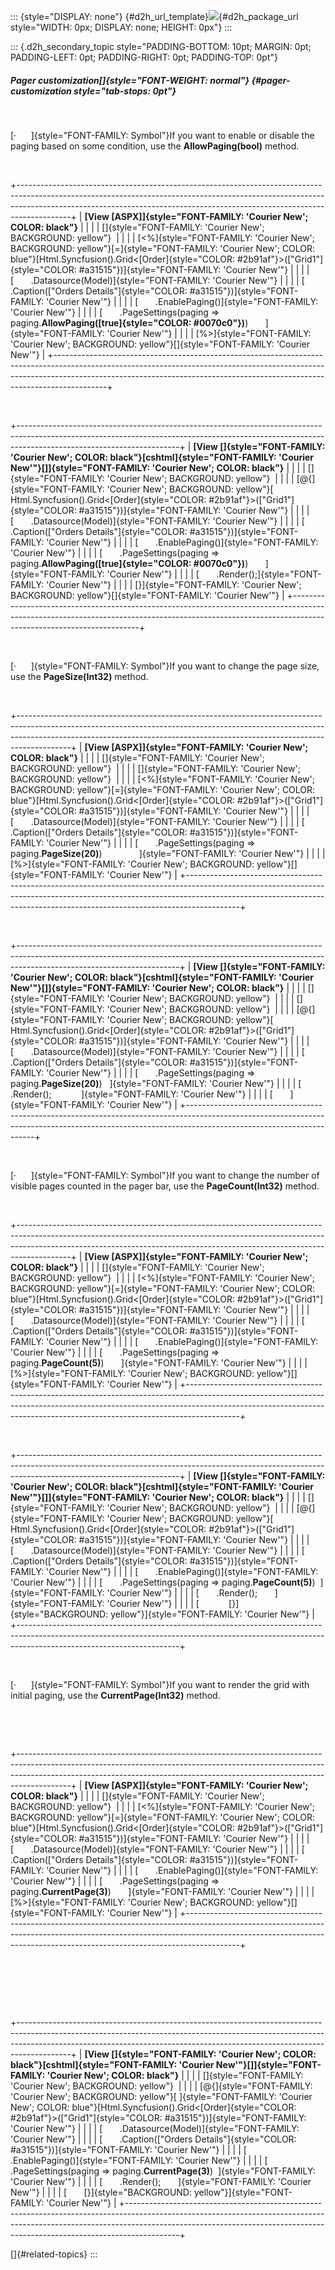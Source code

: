 ::: {style="DISPLAY: none"}
[](ms-xhelp:///?Id=d2h_url_template){#d2h_url_template}![](!package_url!){#d2h_package_url style="WIDTH: 0px; DISPLAY: none; HEIGHT: 0px"}
:::

::: {.d2h_secondary_topic style="PADDING-BOTTOM: 10pt; MARGIN: 0pt; PADDING-LEFT: 0pt; PADDING-RIGHT: 0pt; PADDING-TOP: 0pt"}
##### Pager customization[]{style="FONT-WEIGHT: normal"} {#pager-customization style="tab-stops: 0pt"}

 

[·      ]{style="FONT-FAMILY: Symbol"}If you want to enable or disable the paging based on some condition, use the **AllowPaging(bool)** method.

 

+-------------------------------------------------------------------------------------------------------------------------------------------------------------------------------------------------------------------------------------------------------+
| **[View \[ASPX\]]{style="FONT-FAMILY: 'Courier New'; COLOR: black"}**                                                                                                                                                                                 |
|                                                                                                                                                                                                                                                       |
| []{style="FONT-FAMILY: 'Courier New'; BACKGROUND: yellow"}                                                                                                                                                                                            |
|                                                                                                                                                                                                                                                       |
| [\<%]{style="FONT-FAMILY: 'Courier New'; BACKGROUND: yellow"}[=]{style="FONT-FAMILY: 'Courier New'; COLOR: blue"}[Html.Syncfusion().Grid\<[Order]{style="COLOR: #2b91af"}\>([\"Grid1\"]{style="COLOR: #a31515"})]{style="FONT-FAMILY: 'Courier New'"} |
|                                                                                                                                                                                                                                                       |
| [       .Datasource(Model)]{style="FONT-FAMILY: 'Courier New'"}                                                                                                                                                                                       |
|                                                                                                                                                                                                                                                       |
| [       .Caption([\"Orders Details\"]{style="COLOR: #a31515"})]{style="FONT-FAMILY: 'Courier New'"}                                                                                                                                                   |
|                                                                                                                                                                                                                                                       |
| [       .EnablePaging()]{style="FONT-FAMILY: 'Courier New'"}                                                                                                                                                                                          |
|                                                                                                                                                                                                                                                       |
| [       .PageSettings(paging =\> paging.**AllowPaging([true]{style="COLOR: #0070c0"})**)       ]{style="FONT-FAMILY: 'Courier New'"}                                                                                                                  |
|                                                                                                                                                                                                                                                       |
| [%\>]{style="FONT-FAMILY: 'Courier New'; BACKGROUND: yellow"}[]{style="FONT-FAMILY: 'Courier New'"}                                                                                                                                                   |
+-------------------------------------------------------------------------------------------------------------------------------------------------------------------------------------------------------------------------------------------------------+

 

+----------------------------------------------------------------------------------------------------------------------------------------------------------------------------------------------------+
| **[View \[]{style="FONT-FAMILY: 'Courier New'; COLOR: black"}[cshtml]{style="FONT-FAMILY: 'Courier New'"}[\]]{style="FONT-FAMILY: 'Courier New'; COLOR: black"}**                                  |
|                                                                                                                                                                                                    |
| []{style="FONT-FAMILY: 'Courier New'; BACKGROUND: yellow"}                                                                                                                                         |
|                                                                                                                                                                                                    |
| [\@{]{style="FONT-FAMILY: 'Courier New'; BACKGROUND: yellow"}[ Html.Syncfusion().Grid\<[Order]{style="COLOR: #2b91af"}\>([\"Grid1\"]{style="COLOR: #a31515"})]{style="FONT-FAMILY: 'Courier New'"} |
|                                                                                                                                                                                                    |
| [       .Datasource(Model)]{style="FONT-FAMILY: 'Courier New'"}                                                                                                                                    |
|                                                                                                                                                                                                    |
| [       .Caption([\"Orders Details\"]{style="COLOR: #a31515"})]{style="FONT-FAMILY: 'Courier New'"}                                                                                                |
|                                                                                                                                                                                                    |
| [       .EnablePaging()]{style="FONT-FAMILY: 'Courier New'"}                                                                                                                                       |
|                                                                                                                                                                                                    |
| [       .PageSettings(paging =\> paging.**AllowPaging([true]{style="COLOR: #0070c0"})**)       ]{style="FONT-FAMILY: 'Courier New'"}                                                               |
|                                                                                                                                                                                                    |
| [       .Render();]{style="FONT-FAMILY: 'Courier New'"}                                                                                                                                            |
|                                                                                                                                                                                                    |
| [}]{style="FONT-FAMILY: 'Courier New'; BACKGROUND: yellow"}[]{style="FONT-FAMILY: 'Courier New'"}                                                                                                  |
+----------------------------------------------------------------------------------------------------------------------------------------------------------------------------------------------------+

 

[·      ]{style="FONT-FAMILY: Symbol"}If you want to change the page size, use the **PageSize(Int32)** method.

 

+-------------------------------------------------------------------------------------------------------------------------------------------------------------------------------------------------------------------------------------------------------+
| **[View \[ASPX\]]{style="FONT-FAMILY: 'Courier New'; COLOR: black"}**                                                                                                                                                                                 |
|                                                                                                                                                                                                                                                       |
| []{style="FONT-FAMILY: 'Courier New'; BACKGROUND: yellow"}                                                                                                                                                                                            |
|                                                                                                                                                                                                                                                       |
| []{style="FONT-FAMILY: 'Courier New'; BACKGROUND: yellow"}                                                                                                                                                                                            |
|                                                                                                                                                                                                                                                       |
| [\<%]{style="FONT-FAMILY: 'Courier New'; BACKGROUND: yellow"}[=]{style="FONT-FAMILY: 'Courier New'; COLOR: blue"}[Html.Syncfusion().Grid\<[Order]{style="COLOR: #2b91af"}\>([\"Grid1\"]{style="COLOR: #a31515"})]{style="FONT-FAMILY: 'Courier New'"} |
|                                                                                                                                                                                                                                                       |
| [       .Datasource(Model)]{style="FONT-FAMILY: 'Courier New'"}                                                                                                                                                                                       |
|                                                                                                                                                                                                                                                       |
| [       .Caption([\"Orders Details\"]{style="COLOR: #a31515"})]{style="FONT-FAMILY: 'Courier New'"}                                                                                                                                                   |
|                                                                                                                                                                                                                                                       |
| [       .PageSettings(paging =\> paging.**PageSize(20)**)               ]{style="FONT-FAMILY: 'Courier New'"}                                                                                                                                         |
|                                                                                                                                                                                                                                                       |
| [%\>]{style="FONT-FAMILY: 'Courier New'; BACKGROUND: yellow"}[]{style="FONT-FAMILY: 'Courier New'"}                                                                                                                                                   |
+-------------------------------------------------------------------------------------------------------------------------------------------------------------------------------------------------------------------------------------------------------+

 

+----------------------------------------------------------------------------------------------------------------------------------------------------------------------------------------------------+
| **[View \[]{style="FONT-FAMILY: 'Courier New'; COLOR: black"}[cshtml]{style="FONT-FAMILY: 'Courier New'"}[\]]{style="FONT-FAMILY: 'Courier New'; COLOR: black"}**                                  |
|                                                                                                                                                                                                    |
| []{style="FONT-FAMILY: 'Courier New'; BACKGROUND: yellow"}                                                                                                                                         |
|                                                                                                                                                                                                    |
| []{style="FONT-FAMILY: 'Courier New'; BACKGROUND: yellow"}                                                                                                                                         |
|                                                                                                                                                                                                    |
| [\@{]{style="FONT-FAMILY: 'Courier New'; BACKGROUND: yellow"}[ Html.Syncfusion().Grid\<[Order]{style="COLOR: #2b91af"}\>([\"Grid1\"]{style="COLOR: #a31515"})]{style="FONT-FAMILY: 'Courier New'"} |
|                                                                                                                                                                                                    |
| [       .Datasource(Model)]{style="FONT-FAMILY: 'Courier New'"}                                                                                                                                    |
|                                                                                                                                                                                                    |
| [       .Caption([\"Orders Details\"]{style="COLOR: #a31515"})]{style="FONT-FAMILY: 'Courier New'"}                                                                                                |
|                                                                                                                                                                                                    |
| [       .PageSettings(paging =\> paging.**PageSize(20)**)   ]{style="FONT-FAMILY: 'Courier New'"}                                                                                                  |
|                                                                                                                                                                                                    |
| [       .Render();            ]{style="FONT-FAMILY: 'Courier New'"}                                                                                                                                |
|                                                                                                                                                                                                    |
| [       ]{style="FONT-FAMILY: 'Courier New'"}                                                                                                                                                      |
+----------------------------------------------------------------------------------------------------------------------------------------------------------------------------------------------------+

 

[·      ]{style="FONT-FAMILY: Symbol"}If you want to change the number of visible pages counted in the pager bar, use the **PageCount(Int32)** method.

 

+-------------------------------------------------------------------------------------------------------------------------------------------------------------------------------------------------------------------------------------------------------+
| **[View \[ASPX\]]{style="FONT-FAMILY: 'Courier New'; COLOR: black"}**                                                                                                                                                                                 |
|                                                                                                                                                                                                                                                       |
| []{style="FONT-FAMILY: 'Courier New'; BACKGROUND: yellow"}                                                                                                                                                                                            |
|                                                                                                                                                                                                                                                       |
| [\<%]{style="FONT-FAMILY: 'Courier New'; BACKGROUND: yellow"}[=]{style="FONT-FAMILY: 'Courier New'; COLOR: blue"}[Html.Syncfusion().Grid\<[Order]{style="COLOR: #2b91af"}\>([\"Grid1\"]{style="COLOR: #a31515"})]{style="FONT-FAMILY: 'Courier New'"} |
|                                                                                                                                                                                                                                                       |
| [       .Datasource(Model)]{style="FONT-FAMILY: 'Courier New'"}                                                                                                                                                                                       |
|                                                                                                                                                                                                                                                       |
| [       .Caption([\"Orders Details\"]{style="COLOR: #a31515"})]{style="FONT-FAMILY: 'Courier New'"}                                                                                                                                                   |
|                                                                                                                                                                                                                                                       |
| [       .EnablePaging()]{style="FONT-FAMILY: 'Courier New'"}                                                                                                                                                                                          |
|                                                                                                                                                                                                                                                       |
| [       .PageSettings(paging =\> paging.**PageCount(5)**)       ]{style="FONT-FAMILY: 'Courier New'"}                                                                                                                                                 |
|                                                                                                                                                                                                                                                       |
| [%\>]{style="FONT-FAMILY: 'Courier New'; BACKGROUND: yellow"}[]{style="FONT-FAMILY: 'Courier New'"}                                                                                                                                                   |
+-------------------------------------------------------------------------------------------------------------------------------------------------------------------------------------------------------------------------------------------------------+

 

+----------------------------------------------------------------------------------------------------------------------------------------------------------------------------------------------------+
| **[View \[]{style="FONT-FAMILY: 'Courier New'; COLOR: black"}[cshtml]{style="FONT-FAMILY: 'Courier New'"}[\]]{style="FONT-FAMILY: 'Courier New'; COLOR: black"}**                                  |
|                                                                                                                                                                                                    |
| []{style="FONT-FAMILY: 'Courier New'; BACKGROUND: yellow"}                                                                                                                                         |
|                                                                                                                                                                                                    |
| [\@{]{style="FONT-FAMILY: 'Courier New'; BACKGROUND: yellow"}[ Html.Syncfusion().Grid\<[Order]{style="COLOR: #2b91af"}\>([\"Grid1\"]{style="COLOR: #a31515"})]{style="FONT-FAMILY: 'Courier New'"} |
|                                                                                                                                                                                                    |
| [       .Datasource(Model)]{style="FONT-FAMILY: 'Courier New'"}                                                                                                                                    |
|                                                                                                                                                                                                    |
| [       .Caption([\"Orders Details\"]{style="COLOR: #a31515"})]{style="FONT-FAMILY: 'Courier New'"}                                                                                                |
|                                                                                                                                                                                                    |
| [       .EnablePaging()]{style="FONT-FAMILY: 'Courier New'"}                                                                                                                                       |
|                                                                                                                                                                                                    |
| [       .PageSettings(paging =\> paging.**PageCount(5)**)  ]{style="FONT-FAMILY: 'Courier New'"}                                                                                                   |
|                                                                                                                                                                                                    |
| [       .Render();       ]{style="FONT-FAMILY: 'Courier New'"}                                                                                                                                     |
|                                                                                                                                                                                                    |
| [            [}]{style="BACKGROUND: yellow"}]{style="FONT-FAMILY: 'Courier New'"}                                                                                                                  |
+----------------------------------------------------------------------------------------------------------------------------------------------------------------------------------------------------+

 

[·      ]{style="FONT-FAMILY: Symbol"}If you want to render the grid with initial paging, use the **CurrentPage(Int32)** method.

 

 

+-------------------------------------------------------------------------------------------------------------------------------------------------------------------------------------------------------------------------------------------------------+
| **[View \[ASPX\]]{style="FONT-FAMILY: 'Courier New'; COLOR: black"}**                                                                                                                                                                                 |
|                                                                                                                                                                                                                                                       |
| []{style="FONT-FAMILY: 'Courier New'; BACKGROUND: yellow"}                                                                                                                                                                                            |
|                                                                                                                                                                                                                                                       |
| [\<%]{style="FONT-FAMILY: 'Courier New'; BACKGROUND: yellow"}[=]{style="FONT-FAMILY: 'Courier New'; COLOR: blue"}[Html.Syncfusion().Grid\<[Order]{style="COLOR: #2b91af"}\>([\"Grid1\"]{style="COLOR: #a31515"})]{style="FONT-FAMILY: 'Courier New'"} |
|                                                                                                                                                                                                                                                       |
| [       .Datasource(Model)]{style="FONT-FAMILY: 'Courier New'"}                                                                                                                                                                                       |
|                                                                                                                                                                                                                                                       |
| [       .Caption([\"Orders Details\"]{style="COLOR: #a31515"})]{style="FONT-FAMILY: 'Courier New'"}                                                                                                                                                   |
|                                                                                                                                                                                                                                                       |
| [       .EnablePaging()]{style="FONT-FAMILY: 'Courier New'"}                                                                                                                                                                                          |
|                                                                                                                                                                                                                                                       |
| [       .PageSettings(paging =\> paging.**CurrentPage(3)**)       ]{style="FONT-FAMILY: 'Courier New'"}                                                                                                                                               |
|                                                                                                                                                                                                                                                       |
| [%\>]{style="FONT-FAMILY: 'Courier New'; BACKGROUND: yellow"}[]{style="FONT-FAMILY: 'Courier New'"}                                                                                                                                                   |
+-------------------------------------------------------------------------------------------------------------------------------------------------------------------------------------------------------------------------------------------------------+

 

 

 

+-------------------------------------------------------------------------------------------------------------------------------------------------------------------------------------------------------------------------------------------------------+
| **[View \[]{style="FONT-FAMILY: 'Courier New'; COLOR: black"}[cshtml]{style="FONT-FAMILY: 'Courier New'"}[\]]{style="FONT-FAMILY: 'Courier New'; COLOR: black"}**                                                                                     |
|                                                                                                                                                                                                                                                       |
| []{style="FONT-FAMILY: 'Courier New'; BACKGROUND: yellow"}                                                                                                                                                                                            |
|                                                                                                                                                                                                                                                       |
| [\@{]{style="FONT-FAMILY: 'Courier New'; BACKGROUND: yellow"}[ ]{style="FONT-FAMILY: 'Courier New'; COLOR: blue"}[Html.Syncfusion().Grid\<[Order]{style="COLOR: #2b91af"}\>([\"Grid1\"]{style="COLOR: #a31515"})]{style="FONT-FAMILY: 'Courier New'"} |
|                                                                                                                                                                                                                                                       |
| [       .Datasource(Model)]{style="FONT-FAMILY: 'Courier New'"}                                                                                                                                                                                       |
|                                                                                                                                                                                                                                                       |
| [       .Caption([\"Orders Details\"]{style="COLOR: #a31515"})]{style="FONT-FAMILY: 'Courier New'"}                                                                                                                                                   |
|                                                                                                                                                                                                                                                       |
| [       .EnablePaging()]{style="FONT-FAMILY: 'Courier New'"}                                                                                                                                                                                          |
|                                                                                                                                                                                                                                                       |
| [       .PageSettings(paging =\> paging.**CurrentPage(3)**)  ]{style="FONT-FAMILY: 'Courier New'"}                                                                                                                                                    |
|                                                                                                                                                                                                                                                       |
| [       .Render();       ]{style="FONT-FAMILY: 'Courier New'"}                                                                                                                                                                                        |
|                                                                                                                                                                                                                                                       |
| [       [}]{style="BACKGROUND: yellow"}]{style="FONT-FAMILY: 'Courier New'"}                                                                                                                                                                          |
+-------------------------------------------------------------------------------------------------------------------------------------------------------------------------------------------------------------------------------------------------------+

[]{#related-topics}
:::
